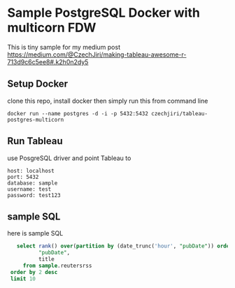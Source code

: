 # Sample PostgreSQL Docker with multicorn FDW
This is tiny sample for my medium post https://medium.com/@CzechJiri/making-tableau-awesome-r-713d9c6c5ee8#.k2h0n2dy5


## Setup Docker
clone this repo, install docker then simply run this from command line

```
docker run --name postgres -d -i -p 5432:5432 czechjiri/tableau-postgres-multicorn
```

## Run Tableau
use PosgreSQL driver and point Tableau to

```
host: localhost
port: 5432
database: sample
username: test
password: test123
```


## sample SQL
here is sample SQL

```sql
   select rank() over(partition by (date_trunc('hour', "pubDate")) order by "pubDate" desc), 
          "pubDate", 
          title 
     from sample.reutersrss 
 order by 2 desc 
 limit 10
 ```
